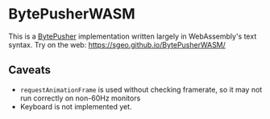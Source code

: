 # BytePusherWASM
This is a [BytePusher](https://esolangs.org/wiki/BytePusher) implementation written largely in WebAssembly's text syntax.
Try on the web: https://sgeo.github.io/BytePusherWASM/
## Caveats
* `requestAnimationFrame` is used without checking framerate, so it may not run correctly on non-60Hz monitors
* Keyboard is not implemented yet.
